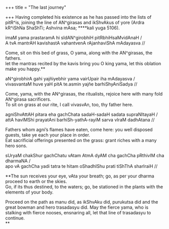 +++
title = "The last journey"

+++
[](http://www.intratext.com/IXT/SAN0010/LM.HTM)Having completed his
existence as he has passed into the lists of pitR^is, joining the line
of AN^girasas and ikShvAkus of yore (Ardra kR^iShNa ShaShTi; Ashvina
mAsa; ****kali yuga 5106).

imaM yama prastaramA hi sIdAN^girobhiH pitRbhiHsaMvidAnaH /  
A tvA mantrAH kavishastA vahantvenA rAjanhaviShA mAdayasva //

Come, sit on this bed of grass, O yama, along with the AN^girasas, the
fathers.  
let the mantras recited by the kavis bring you O king yama, let this
oblation make you happy.**

aN^girobhirA gahi yajñiyebhir yama vairUpair iha mAdayasva /  
vivasvantaM huve yaH pitA te.asmin yajñe barhiShyAniSadya //

Come, yama, with the AN^girasas, the ritualists, rejoice here with many
fold AN^girasa sacrificers.  
To sit on grass at our rite, I call vivasvAn, too, thy father here.

agniShvAttAH pitara eha gachChata sadaH-sadaH sadata supraNItayaH /  
attA havIMShi prayatAni barhiSh-yathA-rayiM sarva vIraM dadhAtana //

Fathers whom agni’s flames have eaten, come here: you well disposed
guests, take ye each your place in order.  
Eat sacrificial offerings presented on the grass: grant riches with a
many hero sons.

[](http://www.intratext.com/IXT/SAN0010/B8.HTM)sUryaM chakShur gachChatu
vAtam AtmA dyAM cha gachCha pRthivIM cha dharmaNA /  
apo vA gachCha yadi tatra te hitam oShadhIShu prati tiShThA sharIraiH //

**The sun receives your eye, vAta your breath; go, as per your dharma
proceed to earth or the skies.  
Go, if its thus destined, to the waters; go, be stationed in the plants
with the elements of your body.

Proceed on the path as manu did, as ikShvAku did, purukutsa did and the
great bowman and hero trasadasyu did. May the fierce yama, who is
stalking with fierce nooses, ensnaring all, let that line of trasadasyu
to continue.  
**[](http://www.intratext.com/IXT/SAN0010/SWU.HTM)**[](http://www.intratext.com/IXT/SAN0010/GOG.HTM)**
